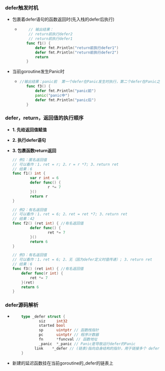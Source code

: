 ### defer触发时机
- 包裹着defer语句的函数返回时(先入栈的defer后执行)

  - ```go
     	// 输出结果：
    	// return前执行defer2
    	// return前执行defer1
       func f1() {
           defer fmt.Println("return前执行defer1")
           defer fmt.Println("return前执行defer2")
           return 
       }
    ```

- 当前goroutine发生Panic时

  - ```go
    //输出结果：panic前  第一个defer在Panic发生时执行，第二个defer在Panic之后声明，不能执行到
       func f3() {
           defer fmt.Println("panic前")
           panic("panic中")
           defer fmt.Println("panic后")
       }
    ```
### defer，return，返回值的执行顺序

- **1. 先给返回值赋值**

- **2. 执行defer语句**

- **3. 包裹函数return返回**

  ```go
  // 例1：匿名返回值
  // 可以看作：1、ret = r; 2、r = r *7; 3、return ret
  // 结果：6
  func f1() int { 
          var r int = 6
          defer func() {
                  r *= 7
          }()
          return r
  }
  
  // 例2：有名返回值
  // 可以看作：1、ret = 6; 2、ret = ret *7; 3、return ret
  // 结果：42
  func f2() (ret int) { //有名返回值
          defer func() {
                  ret *= 7
          }()
          return 6
  }
  
  // 例3：有名返回值
  // 可以看作：1、ret = 6; 2、无（因为defer定义时值传递）; 3、return ret
  // 结果：6
  func f3() (ret int) { //有名返回值
      defer func(r int) {
          ret *= 7
      }(ret)
      return 6
  }
  ```

  

### defer源码解析

- ```go
      type _defer struct {
              siz     int32 
              started bool
              sp      uintptr // 函数栈指针
              pc      uintptr // 程序计数器
              fn      *funcval // 函数地址
              _panic  *_panic // Panic是导致运行defer的Panic
          	link    *_defer // (链表)指向自身结构的指针，用于链接多个 defer
      }
  ```

- 新建的延迟函数挂在当前goroutine的_defer的链表上